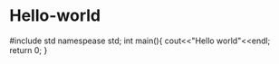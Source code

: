 # Hello-world

#include<iostream>
std namespease std;
int main(){
  cout<<"Hello world"<<endl;
  return 0;
}
